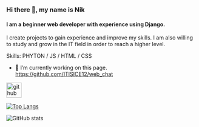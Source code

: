 
### Hi there 👋, my name is Nik
#### I am a beginner web developer with experience using Django.
I create projects to gain experience and improve my skills. I am also willing to study and grow in the IT field in order to reach a higher level.


Skills: PHYTON / JS / HTML / CSS

- 🔭 I’m currently working on this page. https://github.com/ITISICE12/web_chat 


[<img src='https://cdn.jsdelivr.net/npm/simple-icons@3.0.1/icons/github.svg' alt='github' height='40'>](https://github.com/ITISICE12)  

[![Top Langs](https://github-readme-stats.vercel.app/api/top-langs/?username=ITISICE12)](https://github.com/anuraghazra/github-readme-stats)

![GitHub stats](https://github-readme-stats.vercel.app/api?username=ITISICE12&show_icons=true)  


